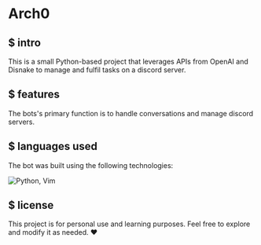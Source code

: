 # Arch0

## $ intro
This is a small Python-based project that leverages APIs from OpenAI and Disnake to manage and fulfil tasks on a discord server. 

## $ features
The bots's primary function is to handle conversations and manage discord servers.

## $ languages used
The bot was built using the following technologies:

![Python, Vim](https://skillicons.dev/icons?i=python,vim)

## $ license
This project is for personal use and learning purposes. Feel free to explore and modify it as needed. ❤️
